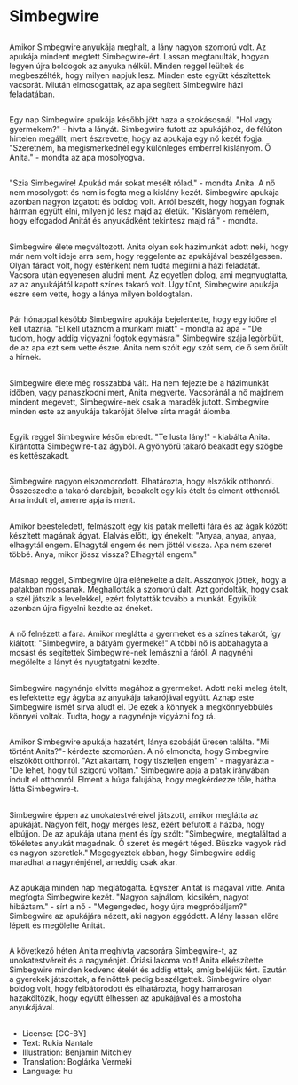 # Simbegwire

##
Amikor Simbegwire anyukája meghalt, a lány nagyon szomorú volt. Az apukája mindent megtett Simbegwire-ért. Lassan megtanulták, hogyan legyen újra boldogok az anyuka nélkül. Minden reggel leültek és megbeszélték, hogy milyen napjuk lesz. Minden este együtt készítettek vacsorát. Miután elmosogattak, az apa segített Simbegwire házi feladatában.

##
Egy nap Simbegwire apukája később jött haza a szokásosnál. "Hol vagy gyermekem?" - hívta a lányát. Simbegwire futott az apukájához, de félúton hirtelen megállt, mert észrevette, hogy az apukája egy nő kezét fogja. "Szeretném, ha megismerkednél egy különleges emberrel kislányom. Ő Anita." - mondta az apa mosolyogva.

##
"Szia Simbegwire! Apukád már sokat mesélt rólad." - mondta Anita. A nő nem mosolygott és nem is fogta meg a kislány kezét. Simbegwire apukája azonban nagyon izgatott és boldog volt. Arról beszélt, hogy hogyan fognak hárman együtt élni, milyen jó lesz majd az életük. "Kislányom remélem, hogy elfogadod Anitát és anyukádként tekintesz majd rá." - mondta.

##
Simbegwire élete megváltozott. Anita olyan sok házimunkát adott neki, hogy már nem volt ideje arra sem, hogy reggelente az apukájával beszélgessen. Olyan fáradt volt, hogy esténként nem tudta megírni a házi feladatát. Vacsora után egyenesen aludni ment. Az egyetlen dolog, ami megnyugtatta, az az anyukájától kapott színes takaró volt. Úgy tűnt, Simbegwire apukája észre sem vette, hogy a lánya milyen boldogtalan.

##
Pár hónappal később Simbegwire apukája bejelentette, hogy egy időre el kell utaznia. "El kell utaznom a munkám miatt" - mondta az apa - "De tudom, hogy addig vigyázni fogtok egymásra." Simbegwire szája legörbült, de az apa ezt sem vette észre. Anita nem szólt egy szót sem, de ő sem örült a hírnek.

##
Simbegwire élete még rosszabbá vált. Ha nem fejezte be a házimunkát időben, vagy panaszkodni mert, Anita megverte. Vacsoránál a nő majdnem mindent megevett, Simbegwire-nek csak a maradék jutott. Simbegwire minden este az anyukája takaróját ölelve sírta magát álomba.

##
Egyik reggel Simbegwire későn ébredt. "Te lusta lány!" - kiabálta Anita. Kirántotta Simbegwire-t az ágyból. A gyönyörű takaró beakadt egy szögbe és kettészakadt.

##
Simbegwire nagyon elszomorodott. Elhatározta, hogy elszökik otthonról. Összeszedte a takaró darabjait, bepakolt egy kis ételt és elment otthonról. Arra indult el, amerre apja is ment.

##
Amikor beesteledett, felmászott egy kis patak melletti fára és az ágak között készített magának ágyat. Elalvás előtt, így énekelt: "Anyaa, anyaa, anyaa, elhagytál engem. Elhagytál engem és nem jöttél vissza. Apa nem szeret többé. Anya, mikor jössz vissza? Elhagytál engem."

##
Másnap reggel, Simbegwire újra elénekelte a dalt. Asszonyok jöttek, hogy a patakban mossanak. Meghallották a szomorú dalt. Azt gondolták, hogy csak a szél játszik a levelekkel, ezért folytatták tovább a munkát. Egyikük azonban újra figyelni kezdte az éneket.

##
A nő felnézett a fára. Amikor meglátta a gyermeket és a színes takarót, így kiáltott: "Simbegwire, a bátyám gyermeke!" A többi nő is abbahagyta a mosást és segítettek Simbegwire-nek lemászni a fáról. A nagynéni megölelte a lányt és nyugtatgatni kezdte.

##
Simbegwire nagynénje elvitte magához a gyermeket. Adott neki meleg ételt, és lefektette egy ágyba az anyukája takarójával együtt. Aznap este Simbegwire ismét sírva aludt el. De ezek a könnyek a megkönnyebbülés könnyei voltak. Tudta, hogy a nagynénje vigyázni fog rá.

##
Amikor Simbegwire apukája hazatért, lánya szobáját üresen találta. "Mi történt Anita?"- kérdezte szomorúan. A nő elmondta, hogy Simbegwire elszökött otthonról. "Azt akartam, hogy tiszteljen engem" - magyarázta - "De lehet, hogy túl szigorú voltam." Simbegwire apja a patak irányában indult el otthonról. Elment a húga falujába, hogy megkérdezze tőle, hátha látta Simbegwire-t.

##
Simbegwire éppen az unokatestvéreivel játszott, amikor meglátta az apukáját. Nagyon félt, hogy mérges lesz, ezért befutott a házba, hogy elbújjon. De az apukája utána ment és így szólt: "Simbegwire, megtaláltad a tökéletes anyukát magadnak. Ő szeret és megért téged. Büszke vagyok rád és nagyon szeretlek." Megegyeztek abban, hogy Simbegwire addig maradhat a nagynénjénél, ameddig csak akar.

##
Az apukája minden nap meglátogatta. Egyszer Anitát is magával vitte. Anita megfogta Simbegwire kezét. "Nagyon sajnálom, kicsikém, nagyot hibáztam." - sírt a nő - "Megengeded, hogy újra megpróbáljam?" Simbegwire az apukájára nézett, aki nagyon aggódott. A lány lassan előre lépett és megölelte Anitát.

##
A következő héten Anita meghívta vacsorára Simbegwire-t, az unokatestvéreit és a nagynénjét. Óriási lakoma volt! Anita elkészítette Simbegwire minden kedvenc ételét és addig ettek, amíg beléjük fért. Ezután a gyerekek játszottak, a felnőttek pedig beszélgettek. Simbegwire olyan boldog volt, hogy felbátorodott és elhatározta, hogy hamarosan hazaköltözik, hogy együtt élhessen az apukájával és a mostoha anyukájával.

##
* License: [CC-BY]
* Text: Rukia Nantale
* Illustration: Benjamin Mitchley
* Translation: Boglárka Vermeki
* Language: hu

